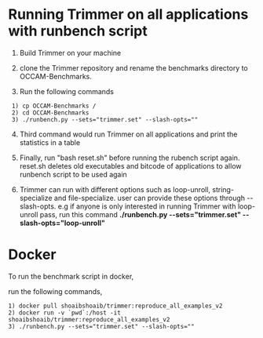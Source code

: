 Running Trimmer on all applications with runbench script
=======

1) Build Trimmer on your machine

2) clone the Trimmer repository and rename the benchmarks directory to OCCAM-Benchmarks.

3) Run the following commands

```
 1) cp OCCAM-Benchmarks /
 2) cd OCCAM-Benchmarks
 3) ./runbench.py --sets="trimmer.set" --slash-opts=""
```


4) Third command would run Trimmer on all applications and print the statistics in a table

5) Finally, run "bash reset.sh" before running the rubench script again. reset.sh deletes old executables and bitcode of applications to allow runbench script to be used again

6) Trimmer can run with different options such as loop-unroll, string-specialize and file-specialize. user can provide these options through --slash-opts. e.g if anyone is only interested in running Trimmer with loop-unroll pass, run this command **./runbench.py --sets="trimmer.set" --slash-opts="loop-unroll"**





Docker
=======

To run the benchmark script in docker,

run the following commands,

```
1) docker pull shoaibshoaib/trimmer:reproduce_all_examples_v2
2) docker run -v `pwd`:/host -it shoaibshoaib/trimmer:reproduce_all_examples_v2
3) ./runbench.py --sets="trimmer.set" --slash-opts=""
```

